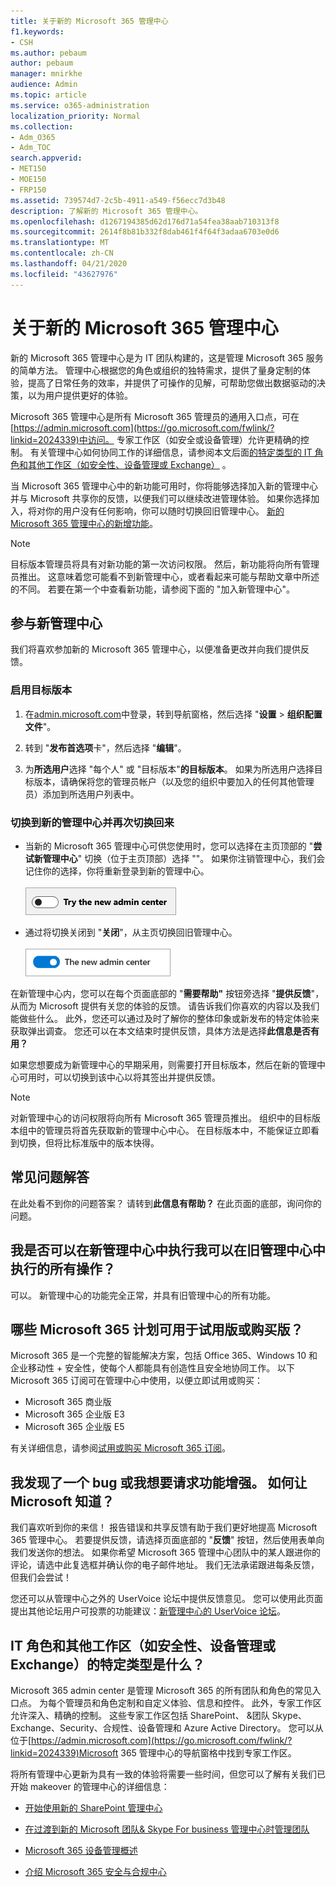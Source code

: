 ```yaml
---
title: 关于新的 Microsoft 365 管理中心
f1.keywords:
- CSH
ms.author: pebaum
author: pebaum
manager: mnirkhe
audience: Admin
ms.topic: article
ms.service: o365-administration
localization_priority: Normal
ms.collection:
- Adm_O365
- Adm_TOC
search.appverid:
- MET150
- MOE150
- FRP150
ms.assetid: 739574d7-2c5b-4911-a549-f56ecc7d3b48
description: 了解新的 Microsoft 365 管理中心。
ms.openlocfilehash: d1267194385d62d176d71a54fea38aab710313f8
ms.sourcegitcommit: 2614f8b81b332f8dab461f4f64f3adaa6703e0d6
ms.translationtype: MT
ms.contentlocale: zh-CN
ms.lasthandoff: 04/21/2020
ms.locfileid: "43627976"
---
```

# <a name="about-the-new-microsoft-365-admin-center"></a>关于新的 Microsoft 365 管理中心

新的 Microsoft 365 管理中心是为 IT 团队构建的，这是管理 Microsoft 365 服务的简单方法。 管理中心根据您的角色或组织的独特需求，提供了量身定制的体验，提高了日常任务的效率，并提供了可操作的见解，可帮助您做出数据驱动的决策，以为用户提供更好的体验。
  
Microsoft 365 管理中心是所有 Microsoft 365 管理员的通用入口点，可在[https://admin.microsoft.com](https://go.microsoft.com/fwlink/?linkid=2024339)中访问。 专家工作区（如安全或设备管理）允许更精确的控制。 有关管理中心如何协同工作的详细信息，请参阅本文后面[的特定类型的 IT 角色和其他工作区（如安全性、设备管理或 Exchange）](#what-about-the-specific-types-of-it-roles-and-other-workspaces-like-security-device-management-or-exchange) 。 
  
当 Microsoft 365 管理中心中的新功能可用时，你将能够选择加入新的管理中心并与 Microsoft 共享你的反馈，以便我们可以继续改进管理体验。 如果你选择加入，将对你的用户没有任何影响，你可以随时切换回旧管理中心。
[新的 Microsoft 365 管理中心的新增功能](whats-new-in-preview.md)。
  
> [!NOTE]
> 目标版本管理员将具有对新功能的第一次访问权限。 然后，新功能将向所有管理员推出。 这意味着您可能看不到新管理中心，或者看起来可能与帮助文章中所述的不同。 若要在第一个中查看新功能，请参阅下面的 "加入新管理中心"。 
    
## <a name="participate-in-the-new-admin-center"></a>参与新管理中心
我们将喜欢参加新的 Microsoft 365 管理中心，以便准备更改并向我们提供反馈。

### <a name="turn-on-targeted-release"></a>启用目标版本

1. 在[admin.microsoft.com](https://admin.microsoft.com)中登录，转到导航窗格，然后选择 "**设置** \> **组织配置文件**"。
    
2. 转到 "**发布首选项**卡"，然后选择 "**编辑**"。 
    
3.  为**所选用户**选择 "每个人" 或 "目标版本"**的目标版本**。 如果为所选用户选择目标版本，请确保将您的管理员帐户（以及您的组织中要加入的任何其他管理员）添加到所选用户列表中。
    
### <a name="switch-to-the-new-admin-center-and-back-again"></a>切换到新的管理中心并再次切换回来

- 当新的 Microsoft 365 管理中心可供您使用时，您可以选择在主页顶部的 "**尝试新管理中心**" 切换（位于主页顶部）选择 ""。 如果你注销管理中心，我们会记住你的选择，你将重新登录到新的管理中心。 <br/><br/>![新管理中心从旧管理中心切换](../media/admin-center-toggle-off.png) 
  
- 通过将切换关闭到 "**关闭**"，从主页切换回旧管理中心。 <br/><br/>![新管理中心切换功能打开](../media/admin-center-toggle-on.png)

在新管理中心内，您可以在每个页面底部的 "**需要帮助"** 按钮旁选择 "**提供反馈**"，从而为 Microsoft 提供有关您的体验的反馈。 请告诉我们你喜欢的内容以及我们能做些什么。 此外，您还可以通过及时了解你的整体印象或新发布的特定体验来获取弹出调查。 您还可以在本文结束时提供反馈，具体方法是选择**此信息是否有用？**
  
如果您想要成为新管理中心的早期采用，则需要打开目标版本，然后在新的管理中心可用时，可以切换到该中心以将其签出并提供反馈。
  
> [!NOTE]
> 对新管理中心的访问权限将向所有 Microsoft 365 管理员推出。 组织中的目标版本组中的管理员将首先获取新的管理中心中心。 在目标版本中，不能保证立即看到切换，但将比标准版中的版本快得。 
  

   
## <a name="frequently-asked-questions"></a>常见问题解答

在此处看不到你的问题答案？ 请转到**此信息有帮助？** 在此页面的底部，询问你的问题。 
  
## <a name="can-i-do-everything-in-the-new-admin-center-that-i-can-do-in-the-old-admin-center"></a>我是否可以在新管理中心中执行我可以在旧管理中心中执行的所有操作？

可以。 新管理中心的功能完全正常，并具有旧管理中心的所有功能。
  
## <a name="which-microsoft-365-plans-are-available-to-trial-or-buy"></a>哪些 Microsoft 365 计划可用于试用版或购买版？

Microsoft 365 是一个完整的智能解决方案，包括 Office 365、Windows 10 和企业移动性 + 安全性，使每个人都能具有创造性且安全地协同工作。 以下 Microsoft 365 订阅可在管理中心中使用，以便立即试用或购买：
  
- Microsoft 365 商业版
- Microsoft 365 企业版 E3
- Microsoft 365 企业版 E5
    
有关详细信息，请参阅[试用或购买 Microsoft 365 订阅](../commerce/try-or-buy-microsoft-365.md)。
  
## <a name="i-found-a-bug-or-i-want-to-request-a-feature-enhancement-how-do-i-let-microsoft-know"></a>我发现了一个 bug 或我想要请求功能增强。 如何让 Microsoft 知道？

我们喜欢听到你的来信！ 报告错误和共享反馈有助于我们更好地提高 Microsoft 365 管理中心。 若要提供反馈，请选择页面底部的 "**反馈**" 按钮，然后使用表单向我们发送你的想法。 如果你希望 Microsoft 365 管理中心团队中的某人跟进你的评论，请选中此复选框并确认你的电子邮件地址。 我们无法承诺跟进每条反馈，但我们会尝试！ 
  
您还可以从管理中心之外的 UserVoice 论坛中提供反馈意见。 您可以使用此页面提出其他论坛用户可投票的功能建议：[新管理中心的 UserVoice 论坛](https://go.microsoft.com/fwlink/?linkid=2024994)。
  
## <a name="what-about-the-specific-types-of-it-roles-and-other-workspaces-like-security-device-management-or-exchange"></a>IT 角色和其他工作区（如安全性、设备管理或 Exchange）的特定类型是什么？

Microsoft 365 admin center 是管理 Microsoft 365 的所有团队和角色的常见入口点。 为每个管理员和角色定制和自定义体验、信息和控件。 此外，专家工作区允许深入、精确的控制。 这些专家工作区包括 SharePoint、 &amp;团队 Skype、Exchange、Security、合规性、设备管理和 Azure Active Directory。 您可以从位于[https://admin.microsoft.com](https://go.microsoft.com/fwlink/?linkid=2024339)Microsoft 365 管理中心的导航窗格中找到专家工作区。
  
将所有管理中心更新为具有一致的体验将需要一些时间，但您可以了解有关我们已开始 makeover 的管理中心的详细信息：
  
- [开始使用新的 SharePoint 管理中心](https://go.microsoft.com/fwlink/?linkid=2024186)
    
- [在过渡到新的 Microsoft 团队&amp; Skype For business 管理中心时管理团队](https://go.microsoft.com/fwlink/?linkid=2024308)
    
- [Microsoft 365 设备管理概述](https://go.microsoft.com/fwlink/?linkid=2006262)
    
- [介绍 Microsoft 365 安全与合规中心](https://go.microsoft.com/fwlink/?linkid=2025413)
    

